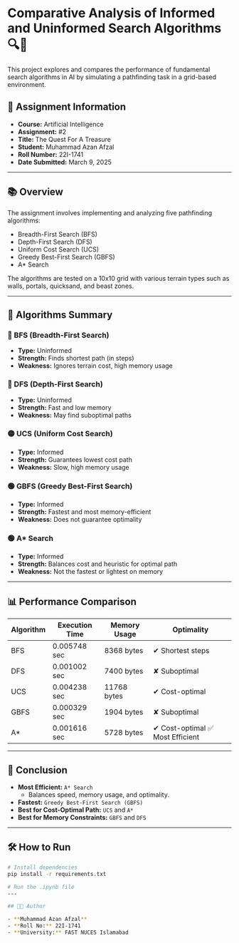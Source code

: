 
# Comparative Analysis of Informed and Uninformed Search Algorithms 🔍🧭

This project explores and compares the performance of fundamental search algorithms in AI by simulating a pathfinding task in a grid-based environment.

## 📌 Assignment Information
- **Course:** Artificial Intelligence
- **Assignment:** #2
- **Title:** The Quest For A Treasure
- **Student:** Muhammad Azan Afzal
- **Roll Number:** 22I-1741
- **Date Submitted:** March 9, 2025

---

## 📚 Overview

The assignment involves implementing and analyzing five pathfinding algorithms:

- Breadth-First Search (BFS)
- Depth-First Search (DFS)
- Uniform Cost Search (UCS)
- Greedy Best-First Search (GBFS)
- A* Search

The algorithms are tested on a 10x10 grid with various terrain types such as walls, portals, quicksand, and beast zones.

---

## 🧠 Algorithms Summary

### 🔵 BFS (Breadth-First Search)
- **Type:** Uninformed
- **Strength:** Finds shortest path (in steps)
- **Weakness:** Ignores terrain cost, high memory usage

### 🔵 DFS (Depth-First Search)
- **Type:** Uninformed
- **Strength:** Fast and low memory
- **Weakness:** May find suboptimal paths

### 🟡 UCS (Uniform Cost Search)
- **Type:** Informed
- **Strength:** Guarantees lowest cost path
- **Weakness:** Slow, high memory usage

### 🟢 GBFS (Greedy Best-First Search)
- **Type:** Informed
- **Strength:** Fastest and most memory-efficient
- **Weakness:** Does not guarantee optimality

### 🟢 A* Search
- **Type:** Informed
- **Strength:** Balances cost and heuristic for optimal path
- **Weakness:** Not the fastest or lightest on memory

---

## 📊 Performance Comparison

| Algorithm | Execution Time | Memory Usage | Optimality |
|-----------|----------------|--------------|------------|
| BFS       | 0.005748 sec   | 8368 bytes   | ✔ Shortest steps |
| DFS       | 0.001002 sec   | 7400 bytes   | ✘ Suboptimal |
| UCS       | 0.004238 sec   | 11768 bytes  | ✔ Cost-optimal |
| GBFS      | 0.000329 sec   | 1904 bytes   | ✘ Suboptimal |
| A*        | 0.001616 sec   | 5728 bytes   | ✔ Cost-optimal ✅ Most Efficient |

---

## 🏁 Conclusion

- **Most Efficient:** `A* Search`
  - Balances speed, memory usage, and optimality.
- **Fastest:** `Greedy Best-First Search (GBFS)`
- **Best for Cost-Optimal Path:** `UCS` and `A*`
- **Best for Memory Constraints:** `GBFS` and `DFS`

---

## 🛠️ How to Run

```bash
# Install dependencies
pip install -r requirements.txt

# Run the .ipynb file
---

## 🧑‍💻 Author

- **Muhammad Azan Afzal**  
- **Roll No:** 22I-1741  
- **University:** FAST NUCES Islamabad
